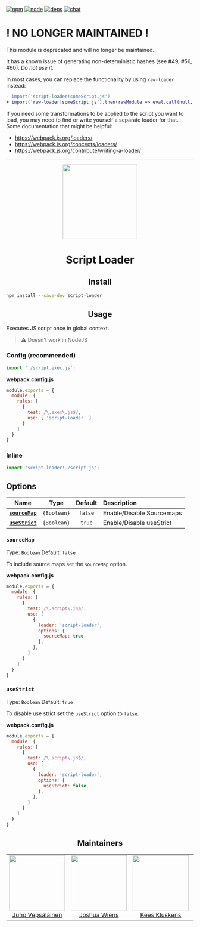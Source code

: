 [![npm][npm]][npm-url]
[![node][node]][node-url]
[![deps][deps]][deps-url]
[![chat][chat]][chat-url]

# ! NO LONGER MAINTAINED !

This module is deprecated and will no longer be maintained.

It has a known issue of generating non-deterministic hashes (see #49, #56, #60). 
*Do not use it.*

In most cases, you can replace the functionality by using `raw-loader` instead:

```diff
- import('script-loader!someScript.js')
+ import('raw-loader!someScript.js').then(rawModule => eval.call(null, rawModule.default))
```

If you need some transformations to be applied to the script you want to load, you may need to find or write yourself a separate loader for that. Some documentation that might be helpful:

- https://webpack.js.org/loaders/
- https://webpack.js.org/concepts/loaders/
- https://webpack.js.org/contribute/writing-a-loader/

----------

<div align="center">
  <a href="https://github.com/webpack/webpack">
    <img width="200" height="200"
      src="https://webpack.js.org/assets/icon-square-big.svg">
  </a>
  <h1>Script Loader</h1>
</div>

<h2 align="center">Install</h2>

```bash
npm install --save-dev script-loader
```

<h2 align="center">Usage</h2>

Executes JS script once in global context.

> :warning: Doesn't work in NodeJS

### Config (recommended)

```js
import './script.exec.js';
```

**webpack.config.js**
```js
module.exports = {
  module: {
    rules: [
      {
        test: /\.exec\.js$/,
        use: [ 'script-loader' ]
      }
    ]
  }
}
```

### Inline

```js
import 'script-loader!./script.js';
```

## Options

|                    Name                     |         Type          |     Default     | Description                                 |
| :-----------------------------------------: | :-------------------: | :-------------: | :------------------------------------------ |
|        **[`sourceMap`](#sourcemap)**        |      `{Boolean}`      |     `false`     | Enable/Disable Sourcemaps
|        **[`useStrict`](#usestrict)**        |      `{Boolean}`      |     `true`      | Enable/Disable useStrict


### `sourceMap`

Type: `Boolean`
Default: `false`

To include source maps set the `sourceMap` option.

**webpack.config.js**
```js
module.exports = {
  module: {
    rules: [
      {
        test: /\.script\.js$/,
        use: [
          {
            loader: 'script-loader',
            options: {
              sourceMap: true,
            },
          },
        ]
      }
    ]
  }
}
```

### `useStrict`

Type: `Boolean`
Default: `true`

To disable use strict set the `useStrict` option to `false`.

**webpack.config.js**
```js
module.exports = {
  module: {
    rules: [
      {
        test: /\.script\.js$/,
        use: [
          {
            loader: 'script-loader',
            options: {
              useStrict: false,
            },
          },
        ]
      }
    ]
  }
}
```


<h2 align="center">Maintainers</h2>

<table>
  <tbody>
    <tr>
      <td align="center">
        <img width="150" height="150"
        src="https://avatars3.githubusercontent.com/u/166921?v=3&s=150">
        </br>
        <a href="https://github.com/bebraw">Juho Vepsäläinen</a>
      </td>
      <td align="center">
        <img width="150" height="150"
        src="https://avatars2.githubusercontent.com/u/8420490?v=3&s=150">
        </br>
        <a href="https://github.com/d3viant0ne">Joshua Wiens</a>
      </td>
      <td align="center">
        <img width="150" height="150"
        src="https://avatars3.githubusercontent.com/u/533616?v=3&s=150">
        </br>
        <a href="https://github.com/SpaceK33z">Kees Kluskens</a>
      </td>
      <td align="center">
        <img width="150" height="150"
        src="https://avatars3.githubusercontent.com/u/3408176?v=3&s=150">
        </br>
        <a href="https://github.com/TheLarkInn">Sean Larkin</a>
      </td>
    </tr>
  <tbody>
</table>


[npm]: https://img.shields.io/npm/v/script-loader.svg
[npm-url]: https://npmjs.com/package/script-loader

[node]: https://img.shields.io/node/v/script-loader.svg
[node-url]: https://nodejs.org

[deps]: https://david-dm.org/webpack/script-loader.svg
[deps-url]: https://david-dm.org/webpack/script-loader

[chat]: https://badges.gitter.im/webpack/webpack.svg
[chat-url]: https://gitter.im/webpack/webpack
